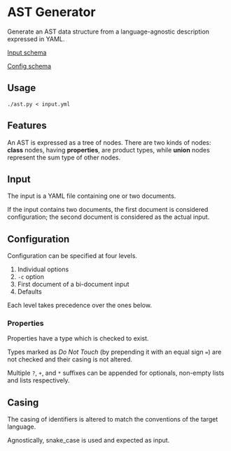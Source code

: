 # AST Generator

Generate an AST data structure from a language-agnostic description expressed in YAML.

[Input schema](https://raw.githubusercontent.com/5cover/ast-gen/refs/heads/main/schemas/nodes.json)

[Config schema](https://raw.githubusercontent.com/5cover/ast-gen/refs/heads/main/schemas/config.json)

## Usage

`./ast.py < input.yml`

## Features

An AST is expressed as a tree of nodes. There are two kinds of nodes: **class** nodes, having **properties**, are product types, while **union** nodes represent the sum type of other nodes.

## Input

The input is a YAML file containing one or two documents.

If the input contains two documents, the first document is considered configuration; the second document is considered as the actual input.

## Configuration

Configuration can be specified at four levels.

1. Individual options
2. `-c` option
3. First document of a bi-document input
4. Defaults

Each level takes precedence over the ones below.

### Properties

Properties have a type which is checked to exist.

Types marked as *Do Not Touch* (by prepending it with an equal sign `=`) are not checked and their casing is not altered.

Multiple `?`, `+`, and `*` suffixes can be appended for optionals, non-empty lists and lists respectively.

## Casing

The casing of identifiers is altered to match the conventions of the target language.

Agnostically, snake_case is used and expected as input.
